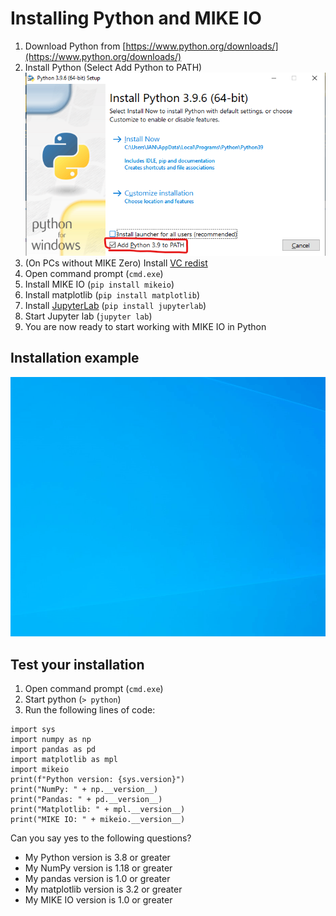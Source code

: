 # Installing Python and MIKE IO

1. Download Python from [https://www.python.org/downloads/](https://www.python.org/downloads/)
2. Install Python (Select Add Python to PATH)
![](images/python_path.png)
3. (On PCs without MIKE Zero) Install [VC redist](https://aka.ms/vs/16/release/vc_redist.x64.exe)
4. Open command prompt (`cmd.exe`)
5. Install MIKE IO (`pip install mikeio`)
6. Install matplotlib (`pip install matplotlib`)
7. Install [JupyterLab](https://jupyterlab.readthedocs.io/en/stable/) (`pip install jupyterlab`)
8. Start Jupyter lab (`jupyter lab`)
9. You are now ready to start working with MIKE IO in Python

## Installation example
![](images/install.gif)

## Test your installation

1. Open command prompt (`cmd.exe`)
2. Start python (`> python`) 
3. Run the following lines of code:

```
import sys
import numpy as np
import pandas as pd
import matplotlib as mpl
import mikeio
print(f"Python version: {sys.version}")
print("NumPy: " + np.__version__)
print("Pandas: " + pd.__version__)
print("Matplotlib: " + mpl.__version__)
print("MIKE IO: " + mikeio.__version__)
```

Can you say yes to the following questions? 

* My Python version is 3.8 or greater
* My NumPy version is 1.18 or greater
* My pandas version is 1.0 or greater
* My matplotlib version is 3.2 or greater
* My MIKE IO version is 1.0 or greater
